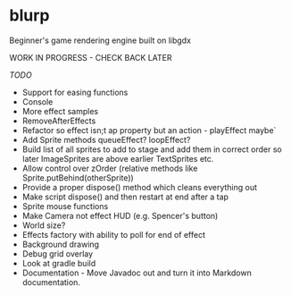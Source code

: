 # blurp
Beginner's game rendering engine built on libgdx

WORK IN PROGRESS - CHECK BACK LATER

*TODO*
* Support for easing functions
* Console
* More effect samples
* RemoveAfterEffects
* Refactor so effect isn;t ap property but an action - playEffect maybe`
* Add Sprite methods queueEffect? loopEffect?
* Build list of all sprites to add to stage and add them in correct order so later ImageSprites are above earlier TextSprites etc.
* Allow control over zOrder (relative methods like Sprite.putBehind(otherSprite))
* Provide a proper dispose() method which cleans everything out
* Make script dispose() and then restart at end after a tap
* Sprite mouse functions
* Make Camera not effect HUD (e.g. Spencer's button)
* World size?
* Effects factory with ability to poll for end of effect
* Background drawing
* Debug grid overlay
* Look at gradle build
* Documentation - Move Javadoc out and turn it into Markdown documentation.


